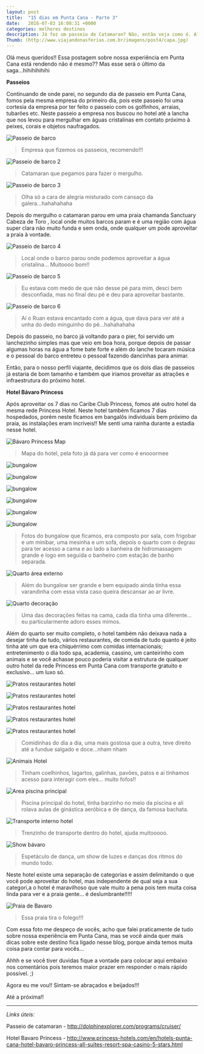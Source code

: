 ```yaml
---
layout: post
title:  "15 dias em Punta Cana - Parte 3"
date:   2016-07-03 16:08:31 +0000
categories: melhores destinos
description: Já fez um passeio de Catamaran? Não, então veja como é. Além de saber como é se hospedar no Bávaro Pincess Punta Cana. 
Thumb: (http://www.viajandonasferias.com.br/imagens/post4/capa.jpg)
---
```



Olá meus queridos!! Essa postagem sobre nossa experiência em Punta Cana está rendendo não é mesmo?? Mas esse será o último da saga...hihihihihihi 

**Passeios**

Continuando de onde parei, no segundo dia de passeio em Punta Cana, fomos pela mesma empresa do primeiro dia, pois este passeio foi uma cortesia da empresa por ter feito o passeio com os golfinhos, arraias, tubarões etc. Neste passeio a empresa nos buscou no hotel até a lancha que nos levou para mergulhar em águas cristalinas em contato próximo à peixes, corais e objetos naufragados.

![Passeio de barco](http://www.viajandonasferias.com.br/imagens/post4/passeiobarco.jpg)
> Empresa que fizemos os passeios, recomendo!!!

![Passeio de barco 2](http://www.viajandonasferias.com.br/imagens/post4/passeiobarco2.jpg)
> Catamaran que pegamos para fazer o mergulho.

![Passeio de barco 3](http://www.viajandonasferias.com.br/imagens/post4/eueelepasseio.jpg)
> Olha só a cara de alegria misturado com cansaço da galera...hahahahaha


Depois do mergulho o catamaran parou em uma praia chamanda  Sanctuary Cabeza de Toro , local onde muitos barcos param e é uma região com água super clara não muito funda e sem onda, onde qualquer um pode aproveitar a praia à vontade.

![Passeio de barco 4](http://www.viajandonasferias.com.br/imagens/post4/passeio1.jpg)
> Local onde o barco parou onde podemos aproveitar a água cristalina... Muitoooo bom!!

![Passeio de barco 5](http://www.viajandonasferias.com.br/imagens/post4/passeio2.jpg)
> Eu estava com medo de que não desse pé para mim, desci bem desconfiada, mas no final deu pé e deu para aproveitar bastante.

![Passeio de barco 6](http://www.viajandonasferias.com.br/imagens/post4/passeio3.jpg)
> Aí o Ruan estava encantado com a água, que dava para ver até a unha do dedo minguinho do pé...hahahahaha

Depois do passeio, no barco já voltando para o pier, foi servido um lanchezinho simples mas que veio em boa hora, porque depois de passar algumas horas na água a fome bate forte e além do lanche tocaram música e o pessoal do barco entreteu o pessoal fazendo dancinhas para animar.

Então, para o nosso perfil viajante,  decidimos que os dois dias de passeios já estaria de bom tamanho e também que iriamos proveitar as atrações e infraestrutura do próximo hotel.

**Hotel Bávaro Princess**

Após aproveitar os 7 dias no Caribe Club Princess, fomos até outro hotel da mesma rede Princess Hotel. Neste hotel também ficamos 7 dias hospedados, porém neste ficamos em bangalôs individuais bem próximo da praia, as instalações eram incríveis!! Me senti uma rainha durante a estadia nesse hotel.

![Bávaro Princess Map](http://www.viajandonasferias.com.br/imagens/post4/mapahotel.jpg)
> Mapa do hotel, pela foto já dá para ver como é enooormee

![bungalow](http://www.viajandonasferias.com.br/imagens/post4/quarto1.jpg)

![bungalow](http://www.viajandonasferias.com.br/imagens/post4/quarto2.jpg)

![bungalow](http://www.viajandonasferias.com.br/imagens/post4/quarto3.jpg)

![bungalow](http://www.viajandonasferias.com.br/imagens/post4/quarto4.jpg)

![bungalow](http://www.viajandonasferias.com.br/imagens/post4/quarto5.jpg)

![bungalow](http://www.viajandonasferias.com.br/imagens/post4/quarto6.jpg)

> Fotos do bungalow que ficamos, era composto por sala, com frigobar e um minibar, uma mesinha e um sofá, depois o quarto com o degrau para ter acesso a cama e ao lado a banheira de hidromassagem grande e logo em seguida o banheiro com estação de banho separada.

![Quarto área externo](http://www.viajandonasferias.com.br/imagens/post4/quarto7.jpg)
> Além do bungalow ser grande e bem equipado ainda tinha essa varandinha com essa vista caso queira descansar ao ar livre.

![Quarto decoração](http://www.viajandonasferias.com.br/imagens/post4/quarto8.jpg)
> Uma das decorações feitas na cama, cada dia tinha uma diferente... eu particularmente adoro esses mimos.

Além do quarto ser muito completo, o hotel também não deixava nada a desejar tinha de tudo, vários restaurantes, de comida de tudo quanto é jeito tinha até um que era chiquérrimo com comidas internacionais; entretenimento o dia todo spa, academia, cassino, um canteirinho com animais e se você achasse pouco poderia visitar a estrutura de qualquer outro hotel da rede Princess em Punta Cana com transporte gratuito e exclusivo... um luxo só.

![Pratos restaurantes hotel](http://www.viajandonasferias.com.br/imagens/post4/comida1.jpg)

![Pratos restaurantes hotel](http://www.viajandonasferias.com.br/imagens/post4/comida2.jpg)

![Pratos restaurantes hotel](http://www.viajandonasferias.com.br/imagens/post4/comida3.jpg)

![Pratos restaurantes hotel](http://www.viajandonasferias.com.br/imagens/post4/comida4.jpg)

![Pratos restaurantes hotel](http://www.viajandonasferias.com.br/imagens/post4/comida5.jpg)

> Comidinhas do dia a dia, uma mais gostosa que a outra, teve direito até a fundue salgado e doce...nham nham

![Animais Hotel](http://www.viajandonasferias.com.br/imagens/post4/coelhinho.jpg)
> Tinham coelhinhos, lagartos, galinhas, pavões, patos e aí tínhamos acesso para interagir com eles... muito fofos!!

![Area piscina principal](http://www.viajandonasferias.com.br/imagens/post4/piscina.jpg)
> Piscina principal do hotel, tinha barzinho no meio da piscina e ali rolava aulas de ginástica aeróbica e de dança, da famosa bachata.

![Transporte interno hotel](http://www.viajandonasferias.com.br/imagens/post4/trenzinho.jpg)
> Trenzinho de transporte dentro do hotel, ajuda muitooooo.

![Show bávaro](http://www.viajandonasferias.com.br/imagens/post4/show.jpg)
> Espetáculo de dança, um show de luzes e danças dos ritmos do mundo todo.


Neste hotel existe uma separação de categorias e assim delimitando o que você pode aproveitar do hotel, mas independente de qual seja a sua categori,a o hotel é maravilhoso que vale muito a pena pois tem muita coisa linda para ver e a praia gente... é deslumbrante!!!!! 

![Praia de Bavaro](http://www.viajandonasferias.com.br/imagens/post4/praiabavaro.jpg)
> Essa praia tira o folego!!!

Com essa foto me despeço de vocês, acho que falei praticamente de tudo sobre nossa experiência em Punta Cana, mas se você ainda quer mais dicas sobre este destino fica ligado nesse blog, porque ainda temos muita coisa para contar para vocês...

Ahhh e se você tiver duvidas fique a vontade para colocar aqui embaixo nos comentários pois teremos maior prazer em responder o mais rápido possível. ;)

Agora eu me vou!! Sintam-se abraçados e beijados!!!

Até a próxima!!

------------------------------------

*Links úteis:*

Passeio de catamaran - http://dolphinexplorer.com/programs/cruiser/

Hotel Bavaro Princess - http://www.princess-hotels.com/en/hotels-punta-cana-hotel-bavaro-princess-all-suites-resort-spa-casino-5-stars.html
